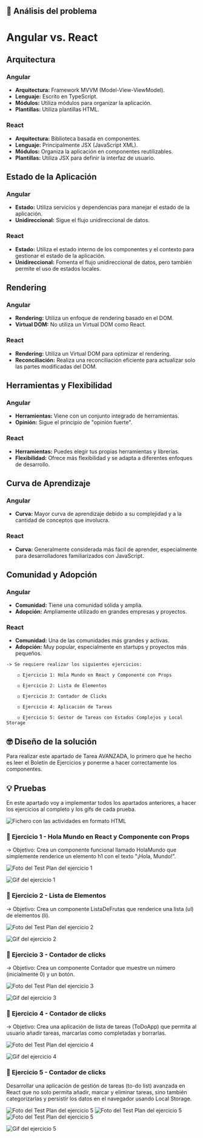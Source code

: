## 🤔 Análisis del problema

# Angular vs. React

## Arquitectura

### Angular
- **Arquitectura:** Framework MVVM (Model-View-ViewModel).
- **Lenguaje:** Escrito en TypeScript.
- **Módulos:** Utiliza módulos para organizar la aplicación.
- **Plantillas:** Utiliza plantillas HTML.

### React
- **Arquitectura:** Biblioteca basada en componentes.
- **Lenguaje:** Principalmente JSX (JavaScript XML).
- **Módulos:** Organiza la aplicación en componentes reutilizables.
- **Plantillas:** Utiliza JSX para definir la interfaz de usuario.

## Estado de la Aplicación

### Angular
- **Estado:** Utiliza servicios y dependencias para manejar el estado de la aplicación.
- **Unidireccional:** Sigue el flujo unidireccional de datos.

### React
- **Estado:** Utiliza el estado interno de los componentes y el contexto para gestionar el estado de la aplicación.
- **Unidireccional:** Fomenta el flujo unidireccional de datos, pero también permite el uso de estados locales.

## Rendering

### Angular
- **Rendering:** Utiliza un enfoque de rendering basado en el DOM.
- **Virtual DOM:** No utiliza un Virtual DOM como React.

### React
- **Rendering:** Utiliza un Virtual DOM para optimizar el rendering.
- **Reconciliación:** Realiza una reconciliación eficiente para actualizar solo las partes modificadas del DOM.

## Herramientas y Flexibilidad

### Angular
- **Herramientas:** Viene con un conjunto integrado de herramientas.
- **Opinión:** Sigue el principio de "opinión fuerte".

### React
- **Herramientas:** Puedes elegir tus propias herramientas y librerías.
- **Flexibilidad:** Ofrece más flexibilidad y se adapta a diferentes enfoques de desarrollo.

## Curva de Aprendizaje

### Angular
- **Curva:** Mayor curva de aprendizaje debido a su complejidad y a la cantidad de conceptos que involucra.

### React
- **Curva:** Generalmente considerada más fácil de aprender, especialmente para desarrolladores familiarizados con JavaScript.

## Comunidad y Adopción

### Angular
- **Comunidad:** Tiene una comunidad sólida y amplia.
- **Adopción:** Ampliamente utilizado en grandes empresas y proyectos.

### React
- **Comunidad:** Una de las comunidades más grandes y activas.
- **Adopción:** Muy popular, especialmente en startups y proyectos más pequeños.




```
-> Se requiere realizar los siguientes ejercicios:

    ◽ Ejercicio 1: Hola Mundo en React y Componente con Props

    ◽ Ejercicio 2: Lista de Elementos

    ◽ Ejercicio 3: Contador de Clicks

    ◽ Ejercicio 4: Aplicación de Tareas

    ◽ Ejercicio 5: Gestor de Tareas con Estados Complejos y Local Storage

```


## 🤓 Diseño de la solución
Para realizar este apartado de Tarea AVANZADA, lo primero que he hecho es leer el Boletín de Ejercicios y ponerme a hacer correctamente los
componentes.


## 💡 Pruebas

En este apartado voy a implementar todos los apartados anteriores, a hacer los ejercicios al completo y los gifs de cada
prueba.

![Fichero con las actividades en formato HTML](./fotos/Captura.PNG)


### 🔰 Ejercicio 1 - Hola Mundo en React y Componente con Props
-> Objetivo: Crea un componente funcional llamado HolaMundo que simplemente renderice un elemento h1 con el texto "¡Hola, Mundo!".

![Foto del Test Plan del ejercicio 1](./fotos/test1.PNG)

![Gif del ejercicio 1](./fotos/GifEjer1.gif)


### 🔰 Ejercicio 2 - Lista de Elementos
-> Objetivo: Crea un componente ListaDeFrutas que renderice una lista (ul) de elementos (li).

![Foto del Test Plan del ejercicio 2](./fotos/test2.PNG)

![Gif del ejercicio 2](./fotos/GifEjer2.gif)


### 🔰 Ejercicio 3 - Contador de clicks
-> Objetivo: Crea un componente Contador que muestre un número (inicialmente 0) y un botón.

![Foto del Test Plan del ejercicio 3](./fotos/test3.PNG)

![Gif del ejercicio 3](./fotos/GifEjer3.gif)


### 🔰 Ejercicio 4 - Contador de clicks
-> Objetivo: Crea una aplicación de lista de tareas (ToDoApp) que permita al usuario añadir tareas, marcarlas como completadas y borrarlas.

![Foto del Test Plan del ejercicio 4](./fotos/test4.PNG)

![Gif del ejercicio 4](./fotos/GifEjer4.gif)



### 🔰 Ejercicio 5 - Contador de clicks
Desarrollar una aplicación de gestión de tareas (to-do list) avanzada en React que no solo permita añadir, marcar y eliminar tareas, sino también categorizarlas y persistir los datos en el navegador usando Local Storage.

![Foto del Test Plan del ejercicio 5](./fotos/test5.1.PNG)
![Foto del Test Plan del ejercicio 5](./fotos/test5.2.PNG)
![Foto del Test Plan del ejercicio 5](./fotos/test5.3.PNG)

![Gif del ejercicio 5](./fotos/GifEjer5.gif)
